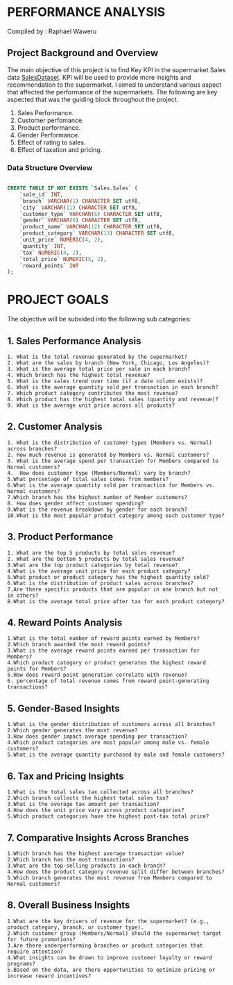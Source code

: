 # PERFORMANCE ANALYSIS 
Compiled by : Raphael Waweru

## Project Background and Overview
The main objective of this project is to find Key KPI in the supermarket Sales data  [SalesDataset](https://www.kaggle.com/datasets/chadwambles/supermarket-sales?select=sales.csv). KPI will be used to provide more insights and recommendation to the supermarket. I aimed to understand various aspect that affected the performance of the supermarkets. The following are key aspected that was the guiding block throughout the project.
1. Sales Performance.
1. Customer perfomance.
1. Product performance.
1. Gender Performance.
1. Effect of rating to sales.
1. Effect of taxation and pricing.

### Data Structure Overview

```SQL

CREATE TABLE IF NOT EXISTS `Sales.Sales` (
    `sale_id` INT,
    `branch` VARCHAR(1) CHARACTER SET utf8,
    `city` VARCHAR(11) CHARACTER SET utf8,
    `customer_type` VARCHAR(6) CHARACTER SET utf8,
    `gender` VARCHAR(6) CHARACTER SET utf8,
    `product_name` VARCHAR(12) CHARACTER SET utf8,
    `product_category` VARCHAR(13) CHARACTER SET utf8,
    `unit_price` NUMERIC(4, 2),
    `quantity` INT,
    `tax` NUMERIC(4, 2),
    `total_price` NUMERIC(5, 2),
    `reward_points` INT
);
```


# PROJECT GOALS 
The objective will be subvided into the following sub categories:
## 1.  Sales Performance Analysis
    1. What is the total revenue generated by the supermarket?
    2. What are the sales by branch (New York, Chicago, Los Angeles)?
    3. What is the average total price per sale in each branch?
    4. Which branch has the highest total revenue?
    5. What is the sales trend over time (if a date column exists)?
    6. What is the average quantity sold per transaction in each branch?
    7. Which product category contributes the most revenue?
    8. Which product has the highest total sales (quantity and revenue)?
    9. What is the average unit price across all products?

## 2.  Customer Analysis

    1. What is the distribution of customer types (Members vs. Normal) across branches?
    2. How much revenue is generated by Members vs. Normal customers?
    3. What is the average spend per transaction for Members compared to Normal customers?
    4.  How does customer type (Members/Normal) vary by branch?
    5.What percentage of total sales comes from members?
    6.What is the average quantity sold per transaction for Members vs. Normal customers?
    7.Which branch has the highest number of Member customers?
    8. How does gender affect customer spending?
    9.What is the revenue breakdown by gender for each branch?
    10.What is the most popular product category among each customer type?
## 3.  Product Performance
    1. What are the top 5 products by total sales revenue?
    2. What are the bottom 5 products by total sales revenue?
    3.What are the top product categories by total revenue?
    4.What is the average unit price for each product category?
    5.What product or product category has the highest quantity sold?
    6.What is the distribution of product sales across branches?
    7.Are there specific products that are popular in one branch but not in others?
    8.What is the average total price after tax for each product category?
## 4. Reward Points Analysis
    1.What is the total number of reward points earned by Members?
    2.Which branch awarded the most reward points?
    3.What is the average reward points earned per transaction for Members?
    4.Which product category or product generates the highest reward points for Members?
    5.How does reward point generation correlate with revenue?
    6. percentage of total revenue comes from reward point-generating transactions?
## 5. Gender-Based Insights
    1.What is the gender distribution of customers across all branches?
    2.Which gender generates the most revenue?
    3.How does gender impact average spending per transaction?
    4.Which product categories are most popular among male vs. female customers?
    5.What is the average quantity purchased by male and female customers?
## 6. Tax and Pricing Insights
    1.What is the total sales tax collected across all branches?
    2.Which branch collects the highest total sales tax?
    3.What is the average tax amount per transaction?
    4.How does the unit price vary across product categories?
    5.Which product categories have the highest post-tax total price?
## 7. Comparative Insights Across Branches
    1.Which branch has the highest average transaction value?
    2.Which branch has the most transactions?
    3.What are the top-selling products in each branch?
    4.How does the product category revenue split differ between branches?
    5.Which branch generates the most revenue from Members compared to Normal customers?
## 8. Overall Business Insights
    1.What are the key drivers of revenue for the supermarket? (e.g., product category, branch, or customer type).
    2.Which customer group (Members/Normal) should the supermarket target for future promotions?
    3.Are there underperforming branches or product categories that require attention?
    4.What insights can be drawn to improve customer loyalty or reward programs?
    5.Based on the data, are there opportunities to optimize pricing or increase reward incentives?